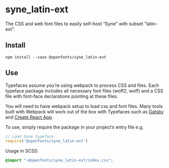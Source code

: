 
# syne_latin-ext

The CSS and web font files to easily self-host “Syne” with subset "latin-ext".

## Install

`npm install --save @openfonts/syne_latin-ext`

## Use

Typefaces assume you’re using webpack to process CSS and files. Each typeface
package includes all necessary font files (woff2, woff) and a CSS file with
font-face declarations pointing at these files.

You will need to have webpack setup to load css and font files. Many tools built
with Webpack will work out of the box with Typefaces such as [Gatsby](https://github.com/gatsbyjs/gatsby)
and [Create React App](https://github.com/facebookincubator/create-react-app).

To use, simply require the package in your project’s entry file e.g.

```javascript
// Load Syne typeface
require('@openfonts/syne_latin-ext')
```

Usage in SCSS:
```scss
@import "~@openfonts/syne_latin-ext/index.css";
```
